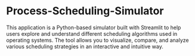 # Process-Scheduling-Simulator
This application is a Python-based simulator built with Streamlit to help users explore and understand different scheduling algorithms used in operating systems. The tool allows you to visualize, compare, and analyze various scheduling strategies in an interactive and intuitive way.

